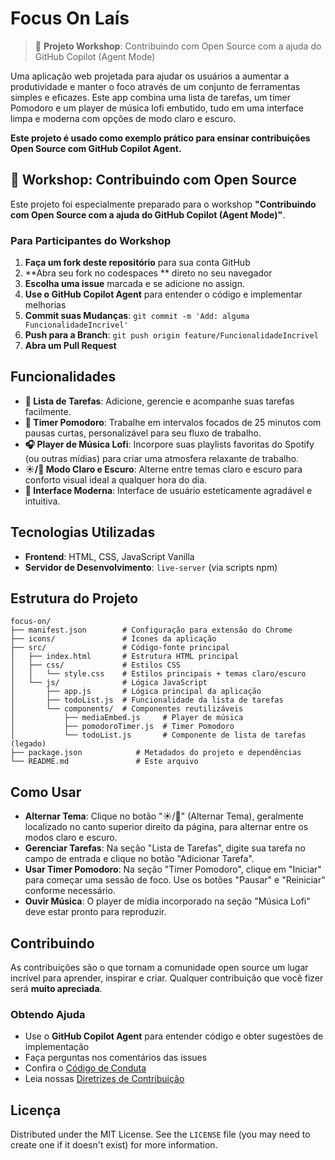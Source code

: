 # Focus On Laís

> 🎯 **Projeto Workshop**: Contribuindo com Open Source com a ajuda do GitHub Copilot (Agent Mode)

Uma aplicação web projetada para ajudar os usuários a aumentar a produtividade e manter o foco através de um conjunto de ferramentas simples e eficazes. Este app combina uma lista de tarefas, um timer Pomodoro e um player de música lofi embutido, tudo em uma interface limpa e moderna com opções de modo claro e escuro.

**Este projeto é usado como exemplo prático para ensinar contribuições Open Source com GitHub Copilot Agent.**

## 🎯 Workshop: Contribuindo com Open Source

Este projeto foi especialmente preparado para o workshop **"Contribuindo com Open Source com a ajuda do GitHub Copilot (Agent Mode)"**.

### Para Participantes do Workshop

1. **Faça um fork deste repositório** para sua conta GitHub
2. **Abra seu fork no codespaces ** direto no seu navegador
3. **Escolha uma issue** marcada e se adicione no assign. 
4. **Use o GitHub Copilot Agent** para entender o código e implementar melhorias
6. **Commit suas Mudanças**: `git commit -m 'Add: alguma FuncionalidadeIncrivel'`
7. **Push para a Branch**: `git push origin feature/FuncionalidadeIncrivel`
8. **Abra um Pull Request**

## Funcionalidades

- **📝 Lista de Tarefas**: Adicione, gerencie e acompanhe suas tarefas facilmente.
- **🍅 Timer Pomodoro**: Trabalhe em intervalos focados de 25 minutos com pausas curtas, personalizável para seu fluxo de trabalho.
- **🎧 Player de Música Lofi**: Incorpore suas playlists favoritas do Spotify (ou outras mídias) para criar uma atmosfera relaxante de trabalho.
- **☀️/🌙 Modo Claro e Escuro**: Alterne entre temas claro e escuro para conforto visual ideal a qualquer hora do dia.
- **🎨 Interface Moderna**: Interface de usuário esteticamente agradável e intuitiva.

## Tecnologias Utilizadas

- **Frontend**: HTML, CSS, JavaScript Vanilla
- **Servidor de Desenvolvimento**: `live-server` (via scripts npm)

## Estrutura do Projeto

```text
focus-on/
├── manifest.json        # Configuração para extensão do Chrome
├── icons/               # Ícones da aplicação
├── src/                 # Código-fonte principal
│   ├── index.html       # Estrutura HTML principal
│   ├── css/             # Estilos CSS
│   │   └── style.css    # Estilos principais + temas claro/escuro
│   └── js/              # Lógica JavaScript
│       ├── app.js       # Lógica principal da aplicação
│       ├── todoList.js  # Funcionalidade da lista de tarefas
│       └── components/  # Componentes reutilizáveis
│           ├── mediaEmbed.js     # Player de música
│           ├── pomodoroTimer.js  # Timer Pomodoro
│           └── todoList.js       # Componente de lista de tarefas (legado)
├── package.json            # Metadados do projeto e dependências
└── README.md               # Este arquivo
```


## Como Usar

- **Alternar Tema**: Clique no botão "☀️/🌙" (Alternar Tema), geralmente localizado no canto superior direito da página, para alternar entre os modos claro e escuro.
- **Gerenciar Tarefas**: Na seção "Lista de Tarefas", digite sua tarefa no campo de entrada e clique no botão "Adicionar Tarefa".
- **Usar Timer Pomodoro**: Na seção "Timer Pomodoro", clique em "Iniciar" para começar uma sessão de foco. Use os botões "Pausar" e "Reiniciar" conforme necessário.
- **Ouvir Música**: O player de mídia incorporado na seção "Música Lofi" deve estar pronto para reproduzir.

## Contribuindo

As contribuições são o que tornam a comunidade open source um lugar incrível para aprender, inspirar e criar. Qualquer contribuição que você fizer será **muito apreciada**.


### Obtendo Ajuda

- Use o **GitHub Copilot Agent** para entender código e obter sugestões de implementação
- Faça perguntas nos comentários das issues
- Confira o [Código de Conduta](CODE_OF_CONDUCT.md)
- Leia nossas [Diretrizes de Contribuição](CONTRIBUTING.md)

## Licença

Distributed under the MIT License. See the `LICENSE` file (you may need to create one if it doesn't exist) for more information.

